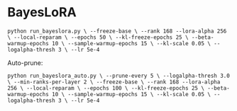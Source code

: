 # BayesLoRA

`python run_bayeslora.py \
  --freeze-base \
  --rank 168 --lora-alpha 256 \
  --local-reparam \
  --epochs 50 \
  --kl-freeze-epochs 25 \
  --beta-warmup-epochs 10 \
  --sample-warmup-epochs 15 \
  --kl-scale 0.05 \
  --logalpha-thresh 3 \
  --lr 5e-4`
  
Auto-prune:

`
python run_bayeslora_auto.py \
  --prune-every 5 \
  --logalpha-thresh 3.0 \
  --min-ranks-per-layer 2 \
  --freeze-base \
  --rank 168 --lora-alpha 256 \
  --local-reparam \
  --epochs 100 \
  --kl-freeze-epochs 25 \
  --beta-warmup-epochs 10 \
  --sample-warmup-epochs 15 \
  --kl-scale 0.05 \
  --logalpha-thresh 3 \
  --lr 5e-4
  `